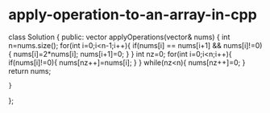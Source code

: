 # apply-operation-to-an-array-in-cpp
class Solution {
public:
    vector<int> applyOperations(vector<int>& nums) {
        int n=nums.size();
        for(int i=0;i<n-1;i++){
            if(nums[i] == nums[i+1] && nums[i]!=0){
                nums[i]=2*nums[i];
                nums[i+1]=0;
            }
        }
        int nz=0;
        for(int i=0;i<n;i++){
            if(nums[i]!=0){
                nums[nz++]=nums[i];
            }
        }
        while(nz<n){
            nums[nz++]=0;
        }
        return nums;
        
    }
};
